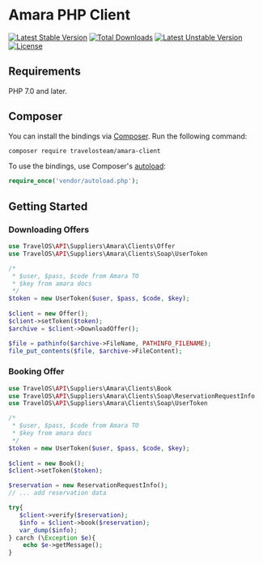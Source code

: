 # Amara PHP Client

[![Latest Stable Version](http://poser.pugx.org/travelosteam/amara-client/v)](https://packagist.org/packages/travelosteam/amara-client)
[![Total Downloads](http://poser.pugx.org/travelosteam/amara-client/downloads)](https://packagist.org/packages/travelosteam/amara-client) 
[![Latest Unstable Version](http://poser.pugx.org/travelosteam/amara-client/v/unstable)](https://packagist.org/packages/travelosteam/amara-client)
[![License](http://poser.pugx.org/travelosteam/amara-client/license)](https://packagist.org/packages/travelosteam/amara-client)

## Requirements

PHP 7.0 and later.

## Composer

You can install the bindings via [Composer](http://getcomposer.org/). Run the following command:

```bash
composer require travelosteam/amara-client
```

To use the bindings, use Composer's [autoload](https://getcomposer.org/doc/01-basic-usage.md#autoloading):

```php
require_once('vendor/autoload.php');
```

## Getting Started

### Downloading Offers

```php
use TravelOS\API\Suppliers\Amara\Clients\Offer
use TravelOS\API\Suppliers\Amara\Clients\Soap\UserToken

/*
 * $user, $pass, $code from Amara TO
 * $key from amara docs
 */
$token = new UserToken($user, $pass, $code, $key);
 
$client = new Offer();
$client->setToken($token);
$archive = $client->DownloadOffer();

$file = pathinfo($archive->FileName, PATHINFO_FILENAME);
file_put_contents($file, $archive->FileContent);
```

### Booking Offer

```php
use TravelOS\API\Suppliers\Amara\Clients\Book
use TravelOS\API\Suppliers\Amara\Clients\Soap\ReservationRequestInfo
use TravelOS\API\Suppliers\Amara\Clients\Soap\UserToken

/*
 * $user, $pass, $code from Amara TO
 * $key from amara docs
 */
$token = new UserToken($user, $pass, $code, $key);
 
$client = new Book();
$client->setToken($token);

$reservation = new ReservationRequestInfo();
// ... add reservation data

try{
   $client->verify($reservation);
   $info = $client->book($reservation);
   var_dump($info);
} carch (\Exception $e){
    echo $e->getMessage();
}
```
